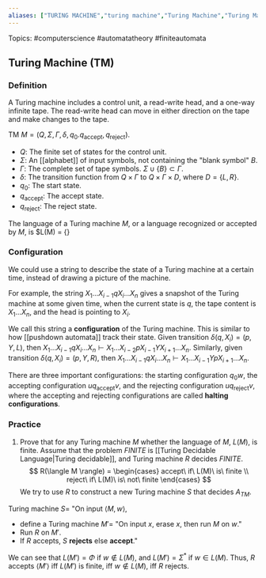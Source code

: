 ```yaml
---
aliases: ["TURING MACHINE","turing machine","Turing Machine","Turing Machines","Turing machines", "TM", "tm", "TMs", 'tms'] 
---
```

Topics: #computerscience #automatatheory #finiteautomata

## Turing Machine (TM)

### Definition
A Turing machine includes a control unit, a read-write head, and a one-way infinite tape. The read-write head can move in either direction on the tape and make changes to the tape.  

TM $M=(Q, \Sigma, \Gamma, \delta, q_0. q_{\text{accept}}, q_{\text{reject}})$.
- $Q$: The finite set of states for the control unit.
- $\Sigma$: An [[alphabet]] of input symbols, not containing the "blank symbol" $B$. 
- $\Gamma$: The complete set of tape symbols. $\Sigma \cup \{B\} \subset \Gamma$.
- $\delta$: The transition function from $Q \times \Gamma$ to $Q \times \Gamma \times D$, where $D=\{L,R\}$.
- $q_0$: The start state.
- $q_{\text{accept}}$: The accept state.
- $q_{\text{reject}}$: The reject state. 

The language of a Turing machine $M$, or a language recognized or accepted by $M$, is $L(M) = \{\}

### Configuration
We could use a string to describe the state of a Turing machine at a certain time, instead of drawing a picture of the machine. 

For example, the string $X_1 \dots X_{i-1}qX_i \dots X_n$ gives a snapshot of the Turing machine at some given time, when the current state is $q$, the tape content is $X_1 \dots X_n$, and the head is pointing to $X_i$. 

We call this string a **configuration** of the Turing machine. This is similar to how [[pushdown automata]] track their state. Given transition $\delta(q, X_i) = (p, Y, L)$, then $X_1 \dots X_{i-1} q X_i \dots X_n \vdash X_1 \dots X_{i-2} p X_{i-1} Y X_{i+1} \dots X_n$. Similarly, given transition $\delta(q, X_i)=(p,Y,R)$, then $X_1 \dots X_{i-1}qX_i \dots X_n \vdash X_1 \dots X_{i-1}YpX_{i+1} \dots X_n$. 

There are three important configurations: the starting configuration $q_0 w$, the accepting configuration $uq_{\text{accept}}v$, and the rejecting configuration $uq_{\text{reject}}v$, where the accepting and rejecting configurations are called **halting configurations**. 

### Practice
1. Prove that for any Turing machine $M$ whether the language of $M$, $L(M)$, is finite.
Assume that the problem $FINITE$ is [[Turing Decidable Language|Turing decidable]], and Turing machine $R$ decides $FINITE$. $$
R(\langle M \rangle) =
	\begin{cases} 
      accept\ if\ L(M)\ is\ finite \\
      reject\ if\ L(M)\ is\ not\ finite
   \end{cases} $$
We try to use $R$ to construct a new Turing machine $S$ that decides $A_{TM}$. 

Turing machine $S=$ "On input $\langle M, w \rangle$, 
- define a Turing machine $M' =$ "On input $x$, erase $x$, then run $M$ on $w$."
- Run $R$ on $M'$. 
- If $R$ accepts, $S$ **rejects** else **accept**."

We can see that $L(M') = \Phi$ if $w \notin L(M)$, and $L(M') = \Sigma^{*}$ if $w \in L(M)$. Thus, $R$ accepts $\langle M' \rangle$ iff $L(M')$ is finite, iff $w \notin L(M)$, iff $R$ rejects. 